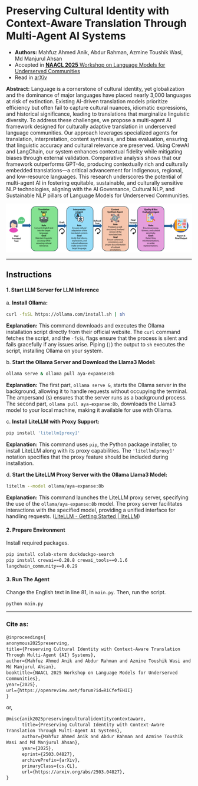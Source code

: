 # **Preserving Cultural Identity with Context-Aware Translation Through Multi-Agent AI Systems**
- **Authors:** Mahfuz Ahmed Anik, Abdur Rahman, Azmine Toushik Wasi, Md Manjurul Ahsan 
- Accepted in [**NAACL 2025** Workshop on Language Models for Underserved Communities](https://lm4uc.github.io/)
- Read in [arXiv](https://arxiv.org/abs/2503.04827)

**Abstract:** Language is a cornerstone of cultural identity, yet globalization and the dominance of major languages have placed nearly 3,000 languages at risk of extinction. Existing AI-driven translation models prioritize efficiency but often fail to capture cultural nuances, idiomatic expressions, and historical significance, leading to translations that marginalize linguistic diversity. To address these challenges, we propose a multi-agent AI framework designed for culturally adaptive translation in underserved language communities. Our approach leverages specialized agents for translation, interpretation, content synthesis, and bias evaluation, ensuring that linguistic accuracy and cultural relevance are preserved. Using CrewAI and LangChain, our system enhances contextual fidelity while mitigating biases through external validation. Comparative analysis shows that our framework outperforms GPT-4o, producing contextually rich and culturally embedded translations—a critical advancement for Indigenous, regional, and low-resource languages. This research underscores the potential of multi-agent AI in fostering equitable, sustainable, and culturally sensitive NLP technologies, aligning with the AI Governance, Cultural NLP, and Sustainable NLP pillars of Language Models for Underserved Communities.



![Fig](fig/MAS.png)

---


## Instructions
#### 1.  Start LLM Server for LLM Inference

a. **Install Ollama:**

   ```bash
   curl -fsSL https://ollama.com/install.sh | sh
   ```

   **Explanation:** This command downloads and executes the Ollama installation script directly from their official website. The `curl` command fetches the script, and the `-fsSL` flags ensure that the process is silent and fails gracefully if any issues arise. Piping (`|`) the output to `sh` executes the script, installing Ollama on your system.

b. **Start the Ollama Server and Download the Llama3 Model:**

   ```bash
   ollama serve & ollama pull aya-expanse:8b
   ```

   **Explanation:** The first part, `ollama serve &`, starts the Ollama server in the background, allowing it to handle requests without occupying the terminal. The ampersand (`&`) ensures that the server runs as a background process. The second part, `ollama pull aya-expanse:8b`, downloads the Llama3 model to your local machine, making it available for use with Ollama.

c. **Install LiteLLM with Proxy Support:**

   ```bash
   pip install 'litellm[proxy]'
   ```

   **Explanation:** This command uses `pip`, the Python package installer, to install LiteLLM along with its proxy capabilities. The `'litellm[proxy]'` notation specifies that the proxy feature should be included during installation.

d. **Start the LiteLLM Proxy Server with the Ollama Llama3 Model:**

   ```bash
   litellm --model ollama/aya-expanse:8b
   ```

   **Explanation:** This command launches the LiteLLM proxy server, specifying the use of the `ollama/aya-expanse:8b` model. The proxy server facilitates interactions with the specified model, providing a unified interface for handling requests. ([LiteLLM - Getting Started | liteLLM](https://docs.litellm.ai/docs/proxy/quick_start?utm_source=chatgpt.com))

#### 2. Prepare Environment
Install required packages.

```
pip install colab-xterm duckduckgo-search
pip install crewai==0.28.8 crewai_tools==0.1.6 langchain_community==0.0.29
```

#### 3. Run The Agent
Change the English text in line 81, in `main.py`.
Then, run the script.

```
python main.py
```

---

### Cite as:

```
@inproceedings{
anonymous2025preserving,
title={Preserving Cultural Identity with Context-Aware Translation Through Multi-Agent {AI} Systems},
author={Mahfuz Ahmed Anik and Abdur Rahman and Azmine Toushik Wasi and Md Manjurul Ahsan},
booktitle={NAACL 2025 Workshop on Language Models for Underserved Communities},
year={2025},
url={https://openreview.net/forum?id=RiCfefEHII}
}
```
or,
```
@misc{anik2025preservingculturalidentitycontextaware,
      title={Preserving Cultural Identity with Context-Aware Translation Through Multi-Agent AI Systems}, 
      author={Mahfuz Ahmed Anik and Abdur Rahman and Azmine Toushik Wasi and Md Manjurul Ahsan},
      year={2025},
      eprint={2503.04827},
      archivePrefix={arXiv},
      primaryClass={cs.CL},
      url={https://arxiv.org/abs/2503.04827}, 
}
```
